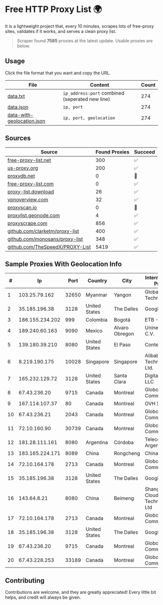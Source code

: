 
# Free HTTP Proxy List 🌍

It is a lightweight project that, every 10 minutes, scrapes lots of free-proxy sites, validates if it works, and serves a clean proxy list.


> Scraper found **7585** proxies at the latest update. Usable proxies are below.

## Usage

Click the file format that you want and copy the URL.


|File|Content|Count|
|----|-------|-----|
|[data.txt](https://raw.githubusercontent.com/themiralay/Proxy-List-World/master/data.txt)|`ip_address:port` combined (seperated new line)|274|
|[data.json](https://raw.githubusercontent.com/themiralay/Proxy-List-World/master/data.json)|`ip, port`|274|
|[data-with-geolocation.json](https://raw.githubusercontent.com/themiralay/Proxy-List-World/master/data-with-geolocation.json)|`ip, port, geolocation`|274|

## Sources

|Source|Found Proxies|Succeed|
|------|-------------|-------|
|[free-proxy-list.net](https://free-proxy-list.net)|300|✅|
|[us-proxy.org](https://www.us-proxy.org)|200|✅|
|[proxydb.net](http://proxydb.net)|0|🚫|
|[free-proxy-list.com](https://free-proxy-list.com/?page=&port=&type%5B%5D=http&type%5B%5D=https&up_time=0&search=Search)|0|✅|
|[proxy-list.download](https://www.proxy-list.download/HTTP)|26|✅|
|[vpnoverview.com](https://vpnoverview.com/privacy/anonymous-browsing/free-proxy-servers)|32|✅|
|[proxyscan.io](https://www.proxyscan.io)|0|🚫|
|[proxylist.geonode.com](https://proxylist.geonode.com/api/proxy-list?limit=300&page=1&sort_by=lastChecked&sort_type=desc&protocols=http,https)|4|✅|
|[proxyscrape.com](https://api.proxyscrape.com/v2/?request=displayproxies&protocol=http&timeout=10000&country=all&ssl=all&anonymity=all)|856|✅|
|[github.com/clarketm/proxy-list](https://raw.githubusercontent.com/clarketm/proxy-list/master/proxy-list-raw.txt)|400|✅|
|[github.com/monosans/proxy-list](https://raw.githubusercontent.com/monosans/proxy-list/main/proxies/http.txt)|348|✅|
|[github.com/TheSpeedX/PROXY-List](https://raw.githubusercontent.com/TheSpeedX/PROXY-List/master/http.txt)|5419|✅|


## Sample Proxies With Geolocation Info

|#|Ip|Port|Country|City|Internet Service Provider|
|-|--|----|-------|----|-------------------------|
|1|103.25.79.162|32650|Myanmar|Yangon|Global Technology Co|
|2|35.185.196.38|3128|United States|The Dalles|Google LLC|
|3|186.155.234.202|999|Colombia|Bogotá|ETB - Colombia|
|4|189.240.60.163|9090|Mexico|Alvaro Obregon|Uninet S.A. de C.V.|
|5|139.180.39.210|8080|United States|El Paso|Conterra|
|6|8.219.190.175|10028|Singapore|Singapore|Alibaba (US) Technology Co., Ltd.|
|7|165.232.129.72|3128|United States|Santa Clara|DigitalOcean, LLC|
|8|67.43.236.20|9715|Canada|Montreal|GloboTech Communications|
|9|167.114.107.37|80|Canada|Montreal|OVH SAS|
|10|67.43.236.21|2043|Canada|Montreal|GloboTech Communications|
|11|72.10.160.90|30739|Canada|Montreal|GloboTech Communications|
|12|181.28.111.161|8080|Argentina|Córdoba|Telecom Argentina S.A|
|13|183.165.224.171|8089|China|Rongcheng|Chinanet|
|14|72.10.164.178|2713|Canada|Montreal|GloboTech Communications|
|15|35.185.196.38|3128|United States|The Dalles|Google LLC|
|16|143.64.8.21|8080|China|Beimeng|Shanghai Blue Cloud Technology Co., Ltd|
|17|72.10.164.178|2713|Canada|Montreal|GloboTech Communications|
|18|35.185.196.38|3128|United States|The Dalles|Google LLC|
|19|67.43.236.20|9715|Canada|Montreal|GloboTech Communications|
|20|67.43.228.253|33189|Canada|Montreal|GloboTech Communications|



## Contributing

Contributions are welcome, and they are greatly appreciated! Every
little bit helps, and credit will always be given.

